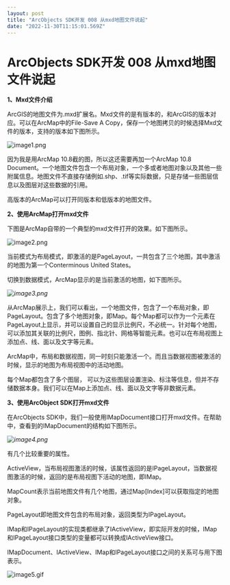 ```yaml
---
layout: post
title: "ArcObjects SDK开发 008 从mxd地图文件说起"
date: "2022-11-30T11:15:01.569Z"
---
```

ArcObjects SDK开发 008 从mxd地图文件说起
===============================

**1、Mxd文件介绍**

ArcGIS的地图文件为.mxd扩展名。Mxd文件的是有版本的，和ArcGIS的版本对应。可以在ArcMap中的File-Save A Copy，保存一个地图拷贝的时候选择Mxd文件的版本，支持的版本如下图所示。

![image1.png](https://img2023.cnblogs.com/blog/146887/202211/146887-20221130133546000-533685139.png)

因为我是用ArcMap 10.8截的图，所以这还需要再加一个ArcMap 10.8 Document。一个地图文件包含一个布局对象，一个多或者地图对象以及其他一些附属信息。地图文件不直接存储例如.shp、.tif等实际数据，只是存储一些图层信息以及图层对这些数据的引用。

高版本的ArcMap可以打开同版本和低版本的地图文件。

**2、使用ArcMap打开mxd文件**

下图是ArcMap自带的一个典型的mxd文件打开的效果。如下图所示。

![image2.png](https://img2023.cnblogs.com/blog/146887/202211/146887-20221130133546367-2095731502.png)

当前模式为布局模式，即激活的是PageLayout，一共包含了三个地图，其中激活的地图为第一个Conterminous United States。

切换到数据模式，ArcMap显示的是当前激活的地图，如下图所示。

_![image3.png](https://img2023.cnblogs.com/blog/146887/202211/146887-20221130133546442-252217507.png)_

从ArcMap展示上，我们可以看出，一个地图文件，包含了一个布局对象，即PageLayout。包含了多个地图对象，即Map。每个Map都可以作为一个元素在PageLayout上显示，并可以设置自己的显示比例尺，不必统一。针对每个地图，可以添加其关联的比例尺，图例、指北针、网格等智能元素。也可以在布局视图上添加点、线、面以及文字等元素。

ArcMap中，布局和数据视图，同一时刻只能激活一个。而且当数据视图被激活的时候，显示的地图为布局视图中的活动地图。

每个Map都包含了多个图层， 可以为这些图层设置渲染、标注等信息，但并不存储数据本身。我们可以在Map上添加点、线、面以及文字等非数据元素。

**3、使用ArcObject SDK打开mxd文件**

在ArcObjects SDK中，我们一般使用IMapDocument接口打开mxd文件。在帮助中，查看到的IMapDocument的结构如下图所示。

_![image4.png](https://img2023.cnblogs.com/blog/146887/202211/146887-20221130133546020-1218246541.png)_

有几个比较重要的属性。

ActiveView，当布局视图激活的时候，该属性返回的是IPageLayout，当数据视图激活的时候，返回的是布局视图下活动的地图，即IMap。

MapCount表示当前地图文件有几个地图，通过Map\[Index\]可以获取指定的地图对象。

PageLayout即地图文件包含的布局对象，返回类型为IPageLayout。

IMap和IPageLayout的实现类都继承了IActiveView，即实际开发的时候，IMap和IPageLayout接口类型的变量都可以转换成IActiveView接口。

IMapDocument、IActiveView、IMap和IPageLayout接口之间的关系可与用下图表示。

![image5.gif](https://img2023.cnblogs.com/blog/146887/202211/146887-20221130133545984-1692420356.gif)